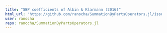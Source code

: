 ```yaml
---
title: "SBP coefficients of Albin & Klarmann (2016)"
html_url: "https://github.com/ranocha/SummationByPartsOperators.jl/issues/130"
user: ranocha
repo: ranocha/SummationByPartsOperators.jl
---
```


